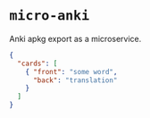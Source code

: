 # `micro-anki`
Anki apkg export as a microservice.

```json
{
  "cards": [
    { "front": "some word",
      "back": "translation"
    }
  ]
}
```

